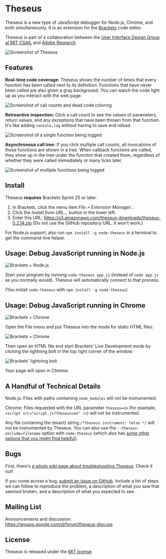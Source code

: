 Theseus
=======

Theseus is a new type of JavaScript debugger for Node.js, Chrome, and both simultaneously. It is an extension for the [Brackets](https://github.com/adobe/brackets) code editor.

Theseus is part of a collaboration between the [User Interface Design Group at MIT CSAIL](http://groups.csail.mit.edu/uid/) and [Adobe Research](http://research.adobe.com/).

![Screenshot of Theseus](https://raw.github.com/adobe-research/theseus/gh-pages/screenshot.png)

Features
--------

**Real-time code coverage:** Theseus shows the number of times that every function has been called next to its definition. Functions that have never been called are also given a gray background. You can watch the code light up as you interact with the web page.

![Screenshot of call counts and dead code coloring](https://raw.github.com/adobe-research/theseus/gh-pages/call-counts.png)

**Retroactive inspection:** Click a call count to see the values of parameters, return values, and any exceptions that have been thrown from that function. It's like adding `console.log` without having to save and reload.

![Screenshot of a single function being logged](https://raw.github.com/adobe-research/theseus/gh-pages/log1.png)

**Asynchronous call tree:** If you click multiple call counts, all invocations of those functions are shown in a tree. When callback functions are called, they show up in the tree under the function that created them, regardless of whether they were called immediately or many ticks later.

![Screenshot of multiple functions being logged](https://raw.github.com/adobe-research/theseus/gh-pages/log2.png)

Install
-------

Theseus **requires** Brackets Sprint 25 or later.

1. In Brackets, click the menu item *File > Extension Manager...*
2. Click the *Install from URL...* button in the lower left.
3. Enter this URL: https://s3.amazonaws.com/theseus-downloads/theseus-0.2.14.zip (Do not use the GitHub repository URL. It won't work.)

For Node.js support, also run `npm install -g node-theseus` in a terminal to get the command-line helper.

Usage: Debug JavaScript running in Node.js
------------------------------------------

![Brackets + Node.js](https://raw.github.com/adobe-research/theseus/gh-pages/theseus-node.png)

Start your program by running `node-theseus app.js` (instead of `node app.js` as you normally would). Theseus will automatically connect to that process.

(You install `node-theseus` with `npm install -g node-theseus`)

Usage: Debug JavaScript running in Chrome
-----------------------------------------

![Brackets + Chrome](https://raw.github.com/adobe-research/theseus/gh-pages/theseus-chrome.png)

Open the File menu and put Theseus into the mode for static HTML files:

![Brackets + Chrome](https://raw.github.com/adobe-research/theseus/gh-pages/theseus-mode-static.png)

Then open an HTML file and start Brackets' Live Development mode by clicking the lightning bolt in the top right corner of the window:

![Brackets' lightning bolt](https://raw.github.com/adobe-research/theseus/gh-pages/lightning-bolt.png)

Your page will open in Chrome.

A Handful of Technical Details
------------------------------

Node.js: Files with paths containing `node_modules` will not be instrumented.

Chrome: Files requested with the URL parameter `theseus=no` (for example, `<script src="script.js?theseus=no" />`) will not be instrumented.

Any file containing the (exact) string `/*theseus instrument: false */` will not be instrumented by Theseus. You can also use the `--theseus-exclude=filename` option with `node-theseus` (which also has [some other options that you might find helpful](https://github.com/adobe-research/node-theseus)).

Bugs
----

First, there's [a whole wiki page about troubleshooting Theseus](https://github.com/adobe-research/theseus/wiki/Troubleshooting-Theseus). Check it out!

If you come across a bug, [submit an issue on GitHub](https://github.com/adobe-research/theseus/issues). Include a list of steps we can follow to reproduce the problem, a description of what you saw that seemed broken, and a description of what you expected to see.

Mailing List
------------

Announcements and discussion: https://groups.google.com/d/forum/theseus-discuss

License
-------

Theseus is released under the [MIT license](http://opensource.org/licenses/MIT).
